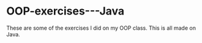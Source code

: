 # OOP-exercises---Java
These are some of the exercises I did on my OOP class. This is all made on Java.
